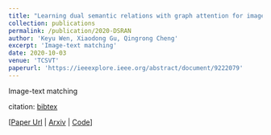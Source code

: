 ```yaml
---
title: "Learning dual semantic relations with graph attention for image-text matching"
collection: publications
permalink: /publication/2020-DSRAN
author: 'Keyu Wen, Xiaodong Gu, Qingrong Cheng'
excerpt: 'Image-text matching'
date: 2020-10-03
venue: 'TCSVT'
paperurl: 'https://ieeexplore.ieee.org/abstract/document/9222079'
---
```

Image-text matching

citation: [bibtex](http://fdu618lab.github.io/files/bib/DSRAN.bib)

[[Paper Url](https://ieeexplore.ieee.org/abstract/document/9222079) |
[Arxiv](https://arxiv.org/pdf/2010.11550.pdf) |
[Code](https://github.com/kywen1119/DSRAN)]

<!-- Recommended citation: Your Name, You. (2009). "Paper Title Number 1." <i>Journal 1</i>. 1(1). -->
